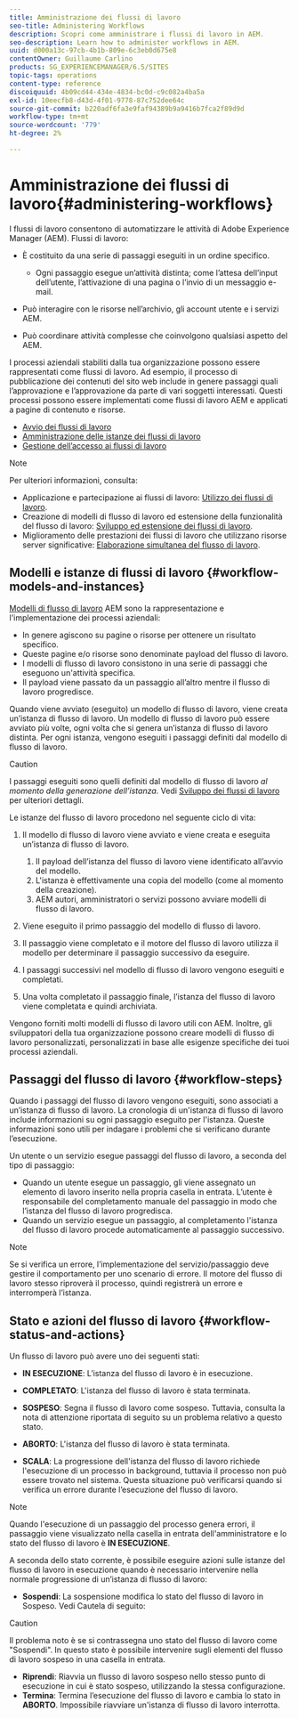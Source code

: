 ```yaml
---
title: Amministrazione dei flussi di lavoro
seo-title: Administering Workflows
description: Scopri come amministrare i flussi di lavoro in AEM.
seo-description: Learn how to administer workflows in AEM.
uuid: d000a13c-97cb-4b1b-809e-6c3eb0d675e8
contentOwner: Guillaume Carlino
products: SG_EXPERIENCEMANAGER/6.5/SITES
topic-tags: operations
content-type: reference
discoiquuid: 4b09cd44-434e-4834-bc0d-c9c082a4ba5a
exl-id: 10eecfb8-d43d-4f01-9778-87c752dee64c
source-git-commit: b220adf6fa3e9faf94389b9a9416b7fca2f89d9d
workflow-type: tm+mt
source-wordcount: '779'
ht-degree: 2%

---
```


# Amministrazione dei flussi di lavoro{#administering-workflows}

I flussi di lavoro consentono di automatizzare le attività di Adobe Experience Manager (AEM). Flussi di lavoro:

* È costituito da una serie di passaggi eseguiti in un ordine specifico.

   * Ogni passaggio esegue un’attività distinta; come l’attesa dell’input dell’utente, l’attivazione di una pagina o l’invio di un messaggio e-mail.

* Può interagire con le risorse nell’archivio, gli account utente e i servizi AEM.
* Può coordinare attività complesse che coinvolgono qualsiasi aspetto del AEM.

I processi aziendali stabiliti dalla tua organizzazione possono essere rappresentati come flussi di lavoro. Ad esempio, il processo di pubblicazione dei contenuti del sito web include in genere passaggi quali l’approvazione e l’approvazione da parte di vari soggetti interessati. Questi processi possono essere implementati come flussi di lavoro AEM e applicati a pagine di contenuto e risorse.

* [Avvio dei flussi di lavoro](/help/sites-administering/workflows-starting.md)
* [Amministrazione delle istanze dei flussi di lavoro](/help/sites-administering/workflows-administering.md)
* [Gestione dell’accesso ai flussi di lavoro](/help/sites-administering/workflows-managing.md)

>[!NOTE]
>
>Per ulteriori informazioni, consulta:
>
>* Applicazione e partecipazione ai flussi di lavoro: [Utilizzo dei flussi di lavoro](/help/sites-authoring/workflows.md).
>* Creazione di modelli di flusso di lavoro ed estensione della funzionalità del flusso di lavoro: [Sviluppo ed estensione dei flussi di lavoro](/help/sites-developing/workflows.md).
>* Miglioramento delle prestazioni dei flussi di lavoro che utilizzano risorse server significative: [Elaborazione simultanea del flusso di lavoro](/help/sites-deploying/configuring-performance.md#concurrent-workflow-processing).
>


## Modelli e istanze di flussi di lavoro {#workflow-models-and-instances}

[Modelli di flusso di lavoro](/help/sites-developing/workflows.md#model) AEM sono la rappresentazione e l&#39;implementazione dei processi aziendali:

* In genere agiscono su pagine o risorse per ottenere un risultato specifico.
* Queste pagine e/o risorse sono denominate payload del flusso di lavoro.
* I modelli di flusso di lavoro consistono in una serie di passaggi che eseguono un&#39;attività specifica.
* Il payload viene passato da un passaggio all’altro mentre il flusso di lavoro progredisce.

Quando viene avviato (eseguito) un modello di flusso di lavoro, viene creata un’istanza di flusso di lavoro. Un modello di flusso di lavoro può essere avviato più volte, ogni volta che si genera un’istanza di flusso di lavoro distinta. Per ogni istanza, vengono eseguiti i passaggi definiti dal modello di flusso di lavoro.

>[!CAUTION]
>
>I passaggi eseguiti sono quelli definiti dal modello di flusso di lavoro *al momento della generazione dell’istanza*. Vedi [Sviluppo dei flussi di lavoro](/help/sites-developing/workflows.md#model) per ulteriori dettagli.

Le istanze del flusso di lavoro procedono nel seguente ciclo di vita:

1. Il modello di flusso di lavoro viene avviato e viene creata e eseguita un’istanza di flusso di lavoro.

   1. Il payload dell’istanza del flusso di lavoro viene identificato all’avvio del modello.
   1. L&#39;istanza è effettivamente una copia del modello (come al momento della creazione).
   1. AEM autori, amministratori o servizi possono avviare modelli di flusso di lavoro.

1. Viene eseguito il primo passaggio del modello di flusso di lavoro.
1. Il passaggio viene completato e il motore del flusso di lavoro utilizza il modello per determinare il passaggio successivo da eseguire.
1. I passaggi successivi nel modello di flusso di lavoro vengono eseguiti e completati.
1. Una volta completato il passaggio finale, l’istanza del flusso di lavoro viene completata e quindi archiviata.

Vengono forniti molti modelli di flusso di lavoro utili con AEM. Inoltre, gli sviluppatori della tua organizzazione possono creare modelli di flusso di lavoro personalizzati, personalizzati in base alle esigenze specifiche dei tuoi processi aziendali.

## Passaggi del flusso di lavoro {#workflow-steps}

Quando i passaggi del flusso di lavoro vengono eseguiti, sono associati a un’istanza di flusso di lavoro. La cronologia di un&#39;istanza di flusso di lavoro include informazioni su ogni passaggio eseguito per l&#39;istanza. Queste informazioni sono utili per indagare i problemi che si verificano durante l’esecuzione.

Un utente o un servizio esegue passaggi del flusso di lavoro, a seconda del tipo di passaggio:

* Quando un utente esegue un passaggio, gli viene assegnato un elemento di lavoro inserito nella propria casella in entrata. L’utente è responsabile del completamento manuale del passaggio in modo che l’istanza del flusso di lavoro progredisca.
* Quando un servizio esegue un passaggio, al completamento l&#39;istanza del flusso di lavoro procede automaticamente al passaggio successivo.

>[!NOTE]
>
>Se si verifica un errore, l’implementazione del servizio/passaggio deve gestire il comportamento per uno scenario di errore. Il motore del flusso di lavoro stesso riproverà il processo, quindi registrerà un errore e interromperà l’istanza.

## Stato e azioni del flusso di lavoro {#workflow-status-and-actions}

Un flusso di lavoro può avere uno dei seguenti stati:

* **IN ESECUZIONE**: L’istanza del flusso di lavoro è in esecuzione.
* **COMPLETATO**: L&#39;istanza del flusso di lavoro è stata terminata.

* **SOSPESO**: Segna il flusso di lavoro come sospeso. Tuttavia, consulta la nota di attenzione riportata di seguito su un problema relativo a questo stato.
* **ABORTO**: L&#39;istanza del flusso di lavoro è stata terminata.
* **SCALA**: La progressione dell&#39;istanza del flusso di lavoro richiede l&#39;esecuzione di un processo in background, tuttavia il processo non può essere trovato nel sistema. Questa situazione può verificarsi quando si verifica un errore durante l’esecuzione del flusso di lavoro.

>[!NOTE]
>
>Quando l&#39;esecuzione di un passaggio del processo genera errori, il passaggio viene visualizzato nella casella in entrata dell&#39;amministratore e lo stato del flusso di lavoro è **IN ESECUZIONE**.

A seconda dello stato corrente, è possibile eseguire azioni sulle istanze del flusso di lavoro in esecuzione quando è necessario intervenire nella normale progressione di un’istanza di flusso di lavoro:

* **Sospendi**: La sospensione modifica lo stato del flusso di lavoro in Sospeso. Vedi Cautela di seguito:

>[!CAUTION]
>
>Il problema noto è se si contrassegna uno stato del flusso di lavoro come &quot;Sospendi&quot;. In questo stato è possibile intervenire sugli elementi del flusso di lavoro sospeso in una casella in entrata.

* **Riprendi**: Riavvia un flusso di lavoro sospeso nello stesso punto di esecuzione in cui è stato sospeso, utilizzando la stessa configurazione.
* **Termina**: Termina l’esecuzione del flusso di lavoro e cambia lo stato in **ABORTO**. Impossibile riavviare un&#39;istanza di flusso di lavoro interrotta.
